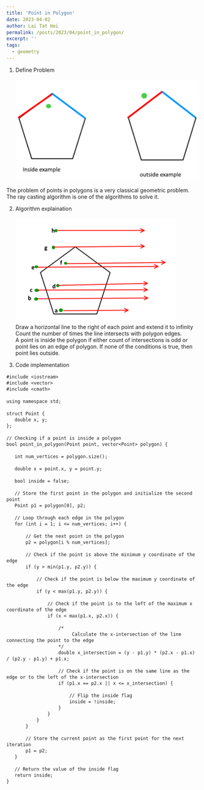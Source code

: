 ```yaml
---
title: 'Point in Polygon'
date: 2023-04-02
author: Lai Tat Hei
permalink: /posts/2023/04/point_in_polygon/
excerpt: ''
tags:
  - geometry
---
```


1. Define Problem<br/>
<br/><img src='/images/point_in_polygon_problem.png'><br/>

The problem of points in polygons is a very classical geometric problem. <br/>
The ray casting algorithm is one of the algorithms to solve it. <br/>

2. Algorithm explaination<br/>
<br/><img src='/images/point_in_polygon_algo.png'><br/>
Draw a horizontal line to the right of each point and extend it to infinity<br/>
Count the number of times the line intersects with polygon edges.<br/>
A point is inside the polygon if either count of intersections is odd or point lies on an edge of polygon.  If none of the conditions is true, then point lies outside.<br/>

3. Code implementation<br/>

```
#include <iostream>
#include <vector>
#include <cmath>

using namespace std;

struct Point {
   double x, y;
};

// Checking if a point is inside a polygon
bool point_in_polygon(Point point, vector<Point> polygon) {
  
   int num_vertices = polygon.size();
  
   double x = point.x, y = point.y;
  
   bool inside = false;
  
   // Store the first point in the polygon and initialize the second point
   Point p1 = polygon[0], p2;
  
   // Loop through each edge in the polygon
   for (int i = 1; i <= num_vertices; i++) {
      
       // Get the next point in the polygon
       p2 = polygon[i % num_vertices];
      
       // Check if the point is above the minimum y coordinate of the edge
       if (y > min(p1.y, p2.y)) {
          
           // Check if the point is below the maximum y coordinate of the edge
           if (y < max(p1.y, p2.y)) {
              
               // Check if the point is to the left of the maximum x coordinate of the edge
               if (x < max(p1.x, p2.x)) {
                  
                   /*
                        Calculate the x-intersection of the line connecting the point to the edge
                   */
                   double x_intersection = (y - p1.y) * (p2.x - p1.x) / (p2.y - p1.y) + p1.x;
                  
                   // Check if the point is on the same line as the edge or to the left of the x-intersection
                   if (p1.x == p2.x || x <= x_intersection) {
                     
                       // Flip the inside flag
                       inside = !inside;
                   }
               }
           }
       }
      
       // Store the current point as the first point for the next iteration
       p1 = p2;
   }
  
   // Return the value of the inside flag
   return inside;
}
```
<br/>
